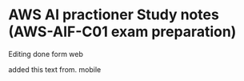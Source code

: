 # AWS AI practioner Study notes (AWS-AIF-C01 exam preparation)

Editing done form web

added this text from. mobile